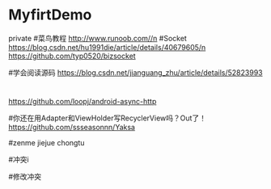 # MyfirtDemo
private
#菜鸟教程
http://www.runoob.com//n
#Socket
https://blog.csdn.net/hu1991die/article/details/40679605/n
https://github.com/typ0520/bizsocket

#学会阅读源码
https://blog.csdn.net/jianguang_zhu/article/details/52823993

#
https://github.com/loopj/android-async-http

#你还在用Adapter和ViewHolder写RecyclerView吗？Out了！
https://github.com/ssseasonnn/Yaksa


#zenme jiejue chongtu

#冲突i

#修改冲突


